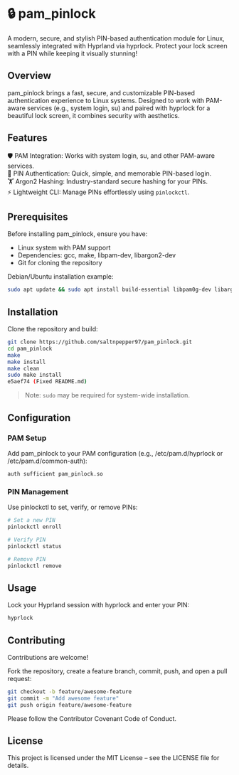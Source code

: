 # 🔒 pam_pinlock

A modern, secure, and stylish PIN-based authentication module for Linux, seamlessly integrated with Hyprland via hyprlock. Protect your lock screen with a PIN while keeping it visually stunning!

## Overview

pam_pinlock brings a fast, secure, and customizable PIN-based authentication experience to Linux systems. Designed to work with PAM-aware services (e.g., system login, su) and paired with hyprlock for a beautiful lock screen, it combines security with aesthetics.

## Features

🛡️ PAM Integration: Works with system login, su, and other PAM-aware services.  
🔐 PIN Authentication: Quick, simple, and memorable PIN-based login.  
🏋️ Argon2 Hashing: Industry-standard secure hashing for your PINs.  
⚡ Lightweight CLI: Manage PINs effortlessly using `pinlockctl`.   

## Prerequisites

Before installing pam_pinlock, ensure you have:

- Linux system with PAM support
- Dependencies: gcc, make, libpam-dev, libargon2-dev  
- Git for cloning the repository  

Debian/Ubuntu installation example:

```bash
sudo apt update && sudo apt install build-essential libpam0g-dev libargon2-dev git
```

## Installation

Clone the repository and build:

```bash
git clone https://github.com/saltnpepper97/pam_pinlock.git
cd pam_pinlock
make
make install
make clean
sudo make install
e5aef74 (Fixed README.md)
```

> Note: `sudo` may be required for system-wide installation.

## Configuration

### PAM Setup

Add pam_pinlock to your PAM configuration (e.g., /etc/pam.d/hyprlock or /etc/pam.d/common-auth):

```text
auth sufficient pam_pinlock.so
```

### PIN Management

Use pinlockctl to set, verify, or remove PINs:

```bash
# Set a new PIN
pinlockctl enroll

# Verify PIN
pinlockctl status

# Remove PIN
pinlockctl remove
```

## Usage

Lock your Hyprland session with hyprlock and enter your PIN:

```bash
hyprlock
```

## Contributing

Contributions are welcome!  

Fork the repository, create a feature branch, commit, push, and open a pull request:

```bash
git checkout -b feature/awesome-feature
git commit -m "Add awesome feature"
git push origin feature/awesome-feature
```

Please follow the Contributor Covenant Code of Conduct.

## License

This project is licensed under the MIT License – see the LICENSE file for details.
